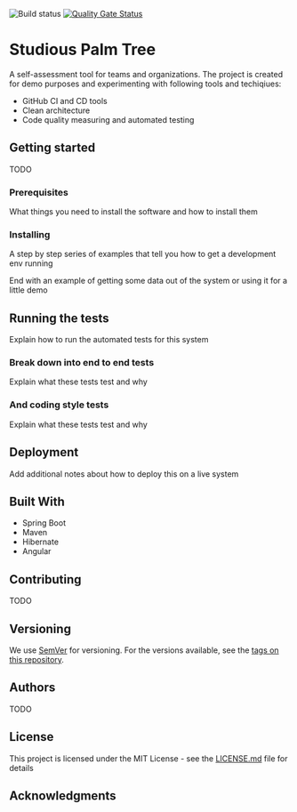 ![Build status](https://travis-ci.org/joufa/studious-palm-tree.svg?branch=master) [![Quality Gate Status](https://sonarcloud.io/api/project_badges/measure?project=joufa_studious-palm-tree&metric=alert_status)](https://sonarcloud.io/dashboard?id=joufa_studious-palm-tree)

# Studious Palm Tree

A self-assessment tool for teams and organizations. The project is created for demo purposes
and experimenting with following tools and techiqiues:

  * GitHub CI and CD tools
  * Clean architecture
  * Code quality measuring and automated testing

## Getting started

TODO

### Prerequisites

What things you need to install the software and how to install them

### Installing

A step by step series of examples that tell you how to get a development env running

End with an example of getting some data out of the system or using it for a little demo

## Running the tests

Explain how to run the automated tests for this system

### Break down into end to end tests

Explain what these tests test and why

### And coding style tests

Explain what these tests test and why


## Deployment

Add additional notes about how to deploy this on a live system

## Built With

* Spring Boot
* Maven
* Hibernate
* Angular

## Contributing

TODO

## Versioning

We use [SemVer](http://semver.org/) for versioning. For the versions available, see the [tags on this repository](https://github.com/your/project/tags). 

## Authors

TODO

## License

This project is licensed under the MIT License - see the [LICENSE.md](LICENSE.md) file for details

## Acknowledgments

## 
